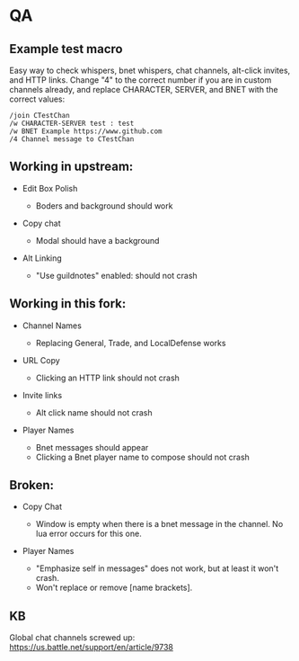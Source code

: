 # QA

## Example test macro

Easy way to check whispers, bnet whispers, chat channels, alt-click invites, and HTTP links. Change "4" to the correct number if you are in custom channels already, and replace CHARACTER, SERVER, and BNET with the correct values:

```
/join CTestChan
/w CHARACTER-SERVER test : test
/w BNET Example https://www.github.com
/4 Channel message to CTestChan
```

## Working in upstream:

- Edit Box Polish
	- Boders and background should work

- Copy chat
	- Modal should have a background

- Alt Linking
	- "Use guildnotes" enabled: should not crash

## Working in this fork:

- Channel Names
	- Replacing General, Trade, and LocalDefense works

- URL Copy
	- Clicking an HTTP link should not crash

- Invite links
	- Alt click name should not crash

- Player Names
	- Bnet messages should appear
	- Clicking a Bnet player name to compose should not crash

## Broken:

- Copy Chat
	- Window is empty when there is a bnet message in the channel. No lua error occurs for this one.

- Player Names
	- "Emphasize self in messages" does not work, but at least it won't crash.
	- Won't replace or remove [name brackets].

## KB

Global chat channels screwed up: https://us.battle.net/support/en/article/9738
